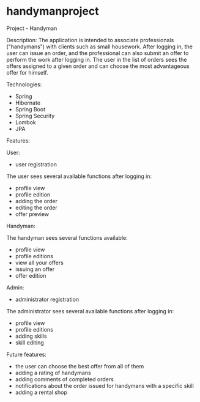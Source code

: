 # handymanproject

Project - Handyman

Description:
The application is intended to associate professionals ("handymans") with clients such as small housework. After logging in, the user can issue an order, and the professional can also submit an offer to perform the work after logging in. The user in the list of orders sees the offers assigned to a given order and can choose the most advantageous offer for himself.

Technologies:
- Spring
- Hibernate
- Spring Boot
- Spring Security
- Lombok
- JPA

Features:

User:

- user registration

The user sees several available functions after logging in:

- profile view
- profile edition
- adding the order
- editing the order
- offer preview

Handyman:

The handyman sees several functions available:

- profile view
- profile editions
- view all your offers
- issuing an offer
- offer edition

Admin:

- administrator registration

The administrator sees several available functions after logging in:

- profile view
- profile editions
- adding skills
- skill editing

Future features:
- the user can choose the best offer from all of them
- adding a rating of handymans
- adding comments of completed orders
- notifications about the order issued for handymans with a specific skill
- adding a rental shop

